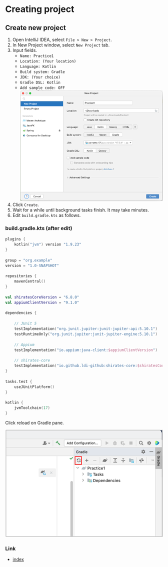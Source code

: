 # Creating project

## Create new project

1. Open IntelliJ IDEA, select `File > New > Project`.
1. In New Project window, select `New Project` tab.
1. Input fields.
    - `Name: Practice1`
    - `Location: (Your location)`
    - `Language: Kotlin`
    - `Build system: Gradle`
    - `JDK: (Your choice)`
    - `Gradle DSL: Kotlin`
    - `Add sample code: OFF`
      <br>![](../_images/new_project.png)
1. Click `Create`.
1. Wait for a while until background tasks finish. It may take minutes.
1. Edit `build.gradle.kts` as follows.

### build.gradle.kts (after edit)

```kotlin
plugins {
    kotlin("jvm") version "1.9.23"
}

group = "org.example"
version = "1.0-SNAPSHOT"

repositories {
    mavenCentral()
}

val shiratesCoreVersion = "6.8.0"
val appiumClientVersion = "9.1.0"

dependencies {

    // JUnit 5
    testImplementation("org.junit.jupiter:junit-jupiter-api:5.10.1")
    testRuntimeOnly("org.junit.jupiter:junit-jupiter-engine:5.10.1")

    // Appium
    testImplementation("io.appium:java-client:$appiumClientVersion")

    // shirates-core
    testImplementation("io.github.ldi-github:shirates-core:$shiratesCoreVersion")
}

tasks.test {
    useJUnitPlatform()
}

kotlin {
    jvmToolchain(17)
}
```

Click reload on Gradle pane.

![](../_images/gradle_refresh.png)

### Link

- [index](../../index.md)

